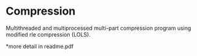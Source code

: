 # Compression
Multithreaded and multiprocessed multi-part compression program using modified rle compression (LOLS).

*more detail in readme.pdf
